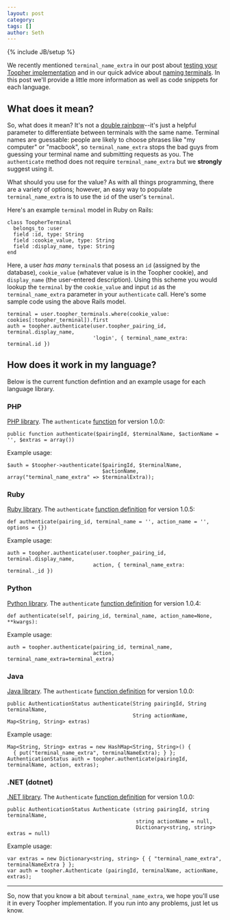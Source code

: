 ```yaml
---
layout: post
category: 
tags: []
author: Seth
---
```

{% include JB/setup %}

We recently mentioned `terminal_name_extra` in our post about [testing your Toopher implementation](https://devblog.toopher.com/2013/08/21/testing-your-toopher-implementation/) and in our quick advice about [naming terminals](https://devblog.toopher.com/2013/08/25/naming-terminals/). In this post we'll provide a little more information as well as code snippets for each language.

## What does it mean?
So, what does it mean? It's not a [double rainbow](http://www.youtube.com/watch?v=OQSNhk5ICTI)--it's just a helpful parameter to differentiate between terminals with the same name. Terminal names are guessable: people are likely to choose phrases like "my computer" or "macbook", so `terminal_name_extra` stops the bad guys from guessing your terminal name and submitting requests as you. The `authenticate` method does not require `terminal_name_extra` but we **strongly** suggest using it. 

What should you use for the value? As with all things programming, there are a variety of options; however, an easy way to populate `terminal_name_extra` is to use the `id` of the user's `terminal`.

Here's an example `terminal` model in Ruby on Rails:

    class ToopherTerminal
      belongs_to :user
      field :id, type: String
      field :cookie_value, type: String
      field :display_name, type: String
    end

Here, a user *has many* `terminal`s that posess an `id` (assigned by the database), `cookie_value` (whatever value is in the Toopher cookie), and `display_name` (the user-entered description). Using this scheme you would lookup the `terminal` by the `cookie_value` and input `id` as the `terminal_name_extra` parameter in your `authenticate` call. Here's some sample code using the above Rails model.

    terminal = user.toopher_terminals.where(cookie_value: cookies[:toopher_terminal]).first
    auth = toopher.authenticate(user.toopher_pairing_id, terminal.display_name, 
                                'login', { terminal_name_extra: terminal.id })

## How does it work in my language?
Below is the current function defintion and an example usage for each language library.

### PHP
[PHP library](https://github.com/toopher/toopher-php). The `authenticate` [function](https://github.com/toopher/toopher-php/blob/master/lib/toopher_api.php) for version 1.0.0:

    public function authenticate($pairingId, $terminalName, $actionName = '', $extras = array())

Example usage:

    $auth = $toopher->authenticate($pairingId, $terminalName, 
                                   $actionName, array("terminal_name_extra" => $terminalExtra));

### Ruby
[Ruby library](https://github.com/toopher/toopher-ruby). The `authenticate` [function definition](https://github.com/toopher/toopher-ruby/blob/master/lib/toopher_api.rb) for version 1.0.5:

    def authenticate(pairing_id, terminal_name = '', action_name = '', options = {})

Example usage:

    auth = toopher.authenticate(user.toopher_pairing_id, terminal.display_name, 
                                action, { terminal_name_extra: terminal._id })

### Python
[Python library](https://github.com/toopher/toopher-python). The `authenticate` [function definition](https://github.com/toopher/toopher-python/blob/master/toopher/__init__.py) for version 1.0.4:

    def authenticate(self, pairing_id, terminal_name, action_name=None, **kwargs):

Example usage:

    auth = toopher.authenticate(pairing_id, terminal_name, 
                                action, terminal_name_extra=terminal_extra)

### Java
[Java library](https://github.com/toopher/toopher-ruby). The `authenticate` [function definition](https://github.com/toopher/toopher-java/blob/master/src/com/toopher/ToopherAPI.java) for version 1.0.0:

    public AuthenticationStatus authenticate(String pairingId, String terminalName,
                                             String actionName, Map<String, String> extras) 

Example usage:

    Map<String, String> extras = new HashMap<String, String>() { 
      { put("terminal_name_extra", terminalNameExtra); } };
    AuthenticationStatus auth = toopher.authenticate(pairingId, terminalName, action, extras);


### .NET (dotnet)
[.NET library](https://github.com/toopher/toopher-dotnet). The `Authenticate` [function definition](https://github.com/toopher/toopher-dotnet/blob/master/ToopherDotNet/ToopherDotNet.cs) for version 1.0.0:

    public AuthenticationStatus Authenticate (string pairingId, string terminalName, 
                                              string actionName = null, 
                                              Dictionary<string, string> extras = null)

Example usage:

    var extras = new Dictionary<string, string> { { "terminal_name_extra", terminalNameExtra } };
    var auth = toopher.Authenticate (pairingId, terminalName, actionName, extras);

---

So, now that you know a bit about `terminal_name_extra`, we hope you'll use it in every Toopher implementation. If you run into any problems, just let us know.

